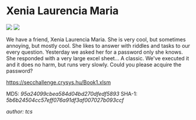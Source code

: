 # Xenia Laurencia Maria
![](https://img.shields.io/badge/medium-gray)
![](https://img.shields.io/badge/special-gray)

We have a friend, Xenia Laurencia Maria. She is very cool, but sometimes annoying, but mostly cool. She likes to answer with riddles and tasks to our every question. Yesterday we asked her for a password only she knows. She responded with a very large excel sheet... A classic. We've executed it and it does no harm, but runs very slowly. Could you please acquire the password?

https://secchallenge.crysys.hu/Book1.xlsm

MD5: *95a24099cbea584d04bd270dfedf5893*
SHA-1: *5b6b24504cc57eff076a91df3af007027b093ccf*

*author: tcs*